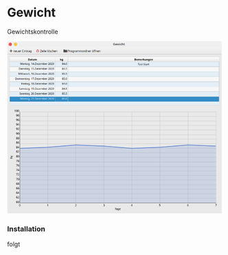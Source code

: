 # Gewicht
Gewichtskontrolle

<img src="https://raw.githubusercontent.com/Axel-Erfurt/Gewicht/main/screenshot.png" width="500" />

### Installation

folgt
